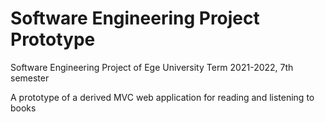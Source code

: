 # Software Engineering Project Prototype

Software Engineering Project of Ege University
Term 2021-2022, 7th semester

A prototype of a derived MVC web application for reading and listening to books

